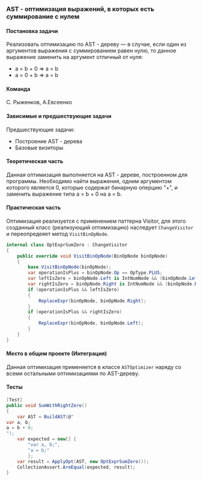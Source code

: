### AST - оптимизация выражений, в которых есть суммирование с нулем

#### Постановка задачи
Реализовать оптимизацию по AST - дереву — в случае, если один из аргументов выражения с суммированием равен нулю, то данное выражение заменить на аргумент отличный от нуля:
- a = b + 0 => a = b
- a = 0 + b => a = b

#### Команда
С. Рыженков, А.Евсеенко

#### Зависимые и предшествующие задачи
Предшествующие задачи:
* Построение AST - дерева
* Базовые визиторы

#### Теоретическая часть
Данная оптимизация выполняется на AST - дереве, построенном для программы. Необходимо найти выражения, одним аргументом которого является 0, которые содержат бинарную оперцию "+", и заменить выражение типа a = b + 0 на a = b.

#### Практическая часть
Оптимизация реализуется с применением паттерна Visitor, для этого созданный класс (реализующий оптимизацию) наследует `ChangeVisitor` и переопредеяет метод  `VisitBinOpNode`. 
```csharp
internal class OptExprSumZero : ChangeVisitor
{
    public override void VisitBinOpNode(BinOpNode binOpNode)
    {
        base.VisitBinOpNode(binOpNode);
        var operationIsPlus = binOpNode.Op == OpType.PLUS;
        var leftIsZero = binOpNode.Left is IntNumNode && (binOpNode.Left as IntNumNode).Num == 0;
        var rightIsZero = binOpNode.Right is IntNumNode && (binOpNode.Right as IntNumNode).Num == 0;
        if (operationIsPlus && leftIsZero)
        {
            ReplaceExpr(binOpNode, binOpNode.Right);
        }
        if (operationIsPlus && rightIsZero)
        {
            ReplaceExpr(binOpNode, binOpNode.Left);
        }
    }
}
```

#### Место в общем проекте (Интеграция)
Данная оптимизация применяется в классе `ASTOptimizer` наряду со всеми остальными оптимизациями по AST-дереву.

#### Тесты
```csharp
[Test]
public void SumWithRightZero()
{
    var AST = BuildAST(@"
var a, b;
a = b + 0;
");
    var expected = new[] {
        "var a, b;",
        "a = b;"
        };
    var result = ApplyOpt(AST, new OptExprSumZero());
    CollectionAssert.AreEqual(expected, result);
}
```




